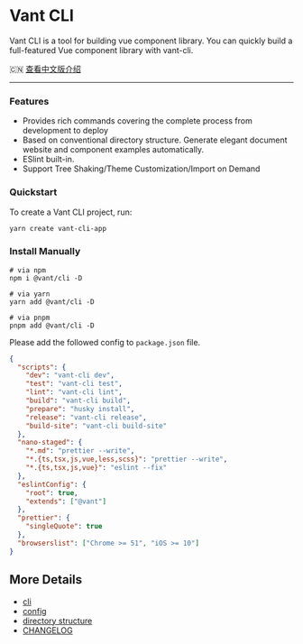 # Vant CLI

Vant CLI is a tool for building vue component library. You can quickly build a full-featured Vue component library with vant-cli.

🇨🇳 <a href="./README.zh-CN.md">查看中文版介绍</a>

---

### Features

- Provides rich commands covering the complete process from development to deploy
- Based on conventional directory structure. Generate elegant document website and component examples automatically.
- ESlint built-in.
- Support Tree Shaking/Theme Customization/Import on Demand

### Quickstart

To create a Vant CLI project, run:

```bash
yarn create vant-cli-app
```

### Install Manually

```shell
# via npm
npm i @vant/cli -D

# via yarn
yarn add @vant/cli -D

# via pnpm
pnpm add @vant/cli -D
```

Please add the followed config to `package.json` file.

```json
{
  "scripts": {
    "dev": "vant-cli dev",
    "test": "vant-cli test",
    "lint": "vant-cli lint",
    "build": "vant-cli build",
    "prepare": "husky install",
    "release": "vant-cli release",
    "build-site": "vant-cli build-site"
  },
  "nano-staged": {
    "*.md": "prettier --write",
    "*.{ts,tsx,js,vue,less,scss}": "prettier --write",
    "*.{ts,tsx,js,vue}": "eslint --fix"
  },
  "eslintConfig": {
    "root": true,
    "extends": ["@vant"]
  },
  "prettier": {
    "singleQuote": true
  },
  "browserslist": ["Chrome >= 51", "iOS >= 10"]
}
```

## More Details

- [cli](https://github.com/vant-ui/vant/tree/main/packages/vant-cli/docs/commands.md)
- [config](https://github.com/vant-ui/vant/tree/main/packages/vant-cli/docs/config.md)
- [directory structure](https://github.com/vant-ui/vant/tree/main/packages/vant-cli/docs/directory.md)
- [CHANGELOG](https://github.com/vant-ui/vant/tree/main/packages/vant-cli/changelog.md)

